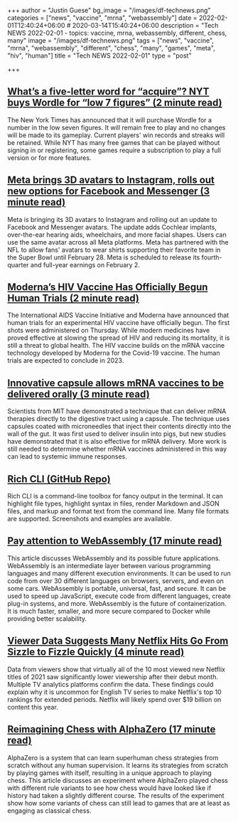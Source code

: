+++
author = "Justin Guese"
bg_image = "/images/df-technews.png"
categories = ["news", "vaccine", "mrna", "webassembly"]
date = 2022-02-01T12:40:24+06:00 # 2020-03-14T15:40:24+06:00
description = "Tech NEWS 2022-02-01 - topics: vaccine, mrna, webassembly, different, chess, many"
image = "/images/df-technews.png"
tags = ["news", "vaccine", "mrna", "webassembly", "different", "chess", "many", "games", "meta", "hiv", "human"]
title = "Tech NEWS 2022-02-01"
type = "post"

+++

## [What’s a five-letter word for “acquire”? NYT buys Wordle for “low 7 figures” (2 minute read)](https://arstechnica.com/gaming/2022/01/whats-a-five-letter-word-for-acquire-nyt-buys-wordle-for-low-7-figures/)

The New York Times has announced that it will purchase Wordle for a number in the low seven figures. It will remain free to play and no changes will be made to its gameplay. Current players' win records and streaks will be retained. While NYT has many free games that can be played without signing in or registering, some games require a subscription to play a full version or for more features.

## [Meta brings 3D avatars to Instagram, rolls out new options for Facebook and Messenger (3 minute read)](https://techcrunch.com/2022/01/31/meta-brings-3d-avatars-to-instagram-rolls-out-new-options-for-facebook-and-messenger/)

Meta is bringing its 3D avatars to Instagram and rolling out an update to Facebook and Messenger avatars. The update adds Cochlear implants, over-the-ear hearing aids, wheelchairs, and more facial shapes. Users can use the same avatar across all Meta platforms. Meta has partnered with the NFL to allow fans' avatars to wear shirts supporting their favorite team in the Super Bowl until February 28. Meta is scheduled to release its fourth-quarter and full-year earnings on February 2.

## [Moderna’s HIV Vaccine Has Officially Begun Human Trials (2 minute read)](https://www.them.us/story/hiv-aids-vaccine-human-trials-moderna)

The International AIDS Vaccine Initiative and Moderna have announced that human trials for an experimental HIV vaccine have officially begun. The first shots were administered on Thursday. While modern medicines have proved effective at slowing the spread of HIV and reducing its mortality, it is still a threat to global health. The HIV vaccine builds on the mRNA vaccine technology developed by Moderna for the Covid-19 vaccine. The human trials are expected to conclude in 2023.

## [Innovative capsule allows mRNA vaccines to be delivered orally (3 minute read)](https://newatlas.com/medical/capsule-oral-mrna-vaccine-mit/)

Scientists from MIT have demonstrated a technique that can deliver mRNA therapies directly to the digestive tract using a capsule. The technique uses capsules coated with microneedles that inject their contents directly into the wall of the gut. It was first used to deliver insulin into pigs, but new studies have demonstrated that it is also effective for mRNA delivery. More work is still needed to determine whether mRNA vaccines administered in this way can lead to systemic immune responses.

## [Rich CLI (GitHub Repo)](https://github.com/Textualize/rich-cli)

Rich CLI is a command-line toolbox for fancy output in the terminal. It can highlight file types, highlight syntax in files, render Markdown and JSON files, and markup and format text from the command line. Many file formats are supported. Screenshots and examples are available.

## [Pay attention to WebAssembly (17 minute read)](https://harshal.sheth.io/2022/01/31/webassembly.html)

This article discusses WebAssembly and its possible future applications. WebAssembly is an intermediate layer between various programming languages and many different execution environments. It can be used to run code from over 30 different languages on browsers, servers, and even on some cars. WebAssembly is portable, universal, fast, and secure. It can be used to speed up JavaScript, execute code from different languages, create plug-in systems, and more. WebAssembly is the future of containerization. It is much faster, smaller, and more secure compared to Docker while providing better scalability.

## [Viewer Data Suggests Many Netflix Hits Go From Sizzle to Fizzle Quickly (4 minute read)](https://variety.com/vip/viewer-data-suggests-many-netflix-hits-go-from-sizzle-to-fizzle-quickly-1235165681/)

Data from viewers show that virtually all of the 10 most viewed new Netflix titles of 2021 saw significantly lower viewership after their debut month. Multiple TV analytics platforms confirm the data. These findings could explain why it is uncommon for English TV series to make Netflix's top 10 rankings for extended periods. Netflix will likely spend over $19 billion on content this year.

## [Reimagining Chess with AlphaZero (17 minute read)](https://cacm.acm.org/magazines/2022/2/258230-reimagining-chess-with-alphazero/fulltext)

AlphaZero is a system that can learn superhuman chess strategies from scratch without any human supervision. It learns its strategies from scratch by playing games with itself, resulting in a unique approach to playing chess. This article discusses an experiment where AlphaZero played chess with different rule variants to see how chess would have looked like if history had taken a slightly different course. The results of the experiment show how some variants of chess can still lead to games that are at least as engaging as classical chess.

